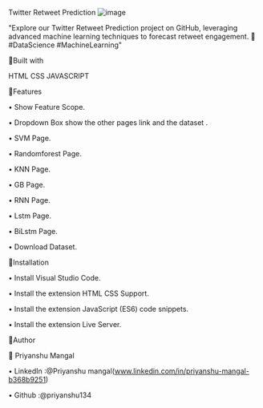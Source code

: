 
Twitter Retweet Prediction
![image](https://github.com/priyansh134/landing_page/assets/141388684/068c3a27-7fd4-4725-a9d9-1415c85296bc)

"Explore our Twitter Retweet Prediction project on GitHub, leveraging advanced machine learning techniques to forecast retweet engagement. 🚀 #DataScience #MachineLearning"



📌Built with

HTML
CSS
JAVASCRIPT


📌Features

• Show Feature Scope.

• Dropdown Box show the other pages link and the dataset .

• SVM Page.

• Randomforest Page.

• KNN Page.

• GB Page.

• RNN Page.

• Lstm Page.

• BiLstm Page.

• Download Dataset.


📌Installation

• Install Visual Studio Code.

• Install the extension HTML CSS Support.

• Install the extension JavaScript (ES6) code snippets.

• Install the extension Live Server.



📌Author

👤 Priyanshu Mangal

• LinkedIn :@Priyanshu mangal(www.linkedin.com/in/priyanshu-mangal-b368b9251)

• Github :@priyanshu134
